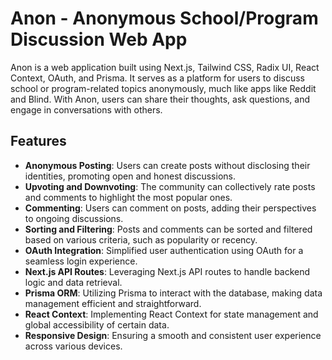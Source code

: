 # Anon - Anonymous School/Program Discussion Web App

Anon is a web application built using Next.js, Tailwind CSS, Radix UI, React Context, OAuth, and Prisma. It serves as a platform for users to discuss school or program-related topics anonymously, much like apps like Reddit and Blind. With Anon, users can share their thoughts, ask questions, and engage in conversations with others.

## Features

<ul>
  <li><strong>Anonymous Posting</strong>: Users can create posts without disclosing their identities, promoting open and honest discussions.</li>
  <li><strong>Upvoting and Downvoting</strong>: The community can collectively rate posts and comments to highlight the most popular ones.</li>
  <li><strong>Commenting</strong>: Users can comment on posts, adding their perspectives to ongoing discussions.</li>
  <li><strong>Sorting and Filtering</strong>: Posts and comments can be sorted and filtered based on various criteria, such as popularity or recency.</li>
  <li><strong>OAuth Integration</strong>: Simplified user authentication using OAuth for a seamless login experience.</li>
  <li><strong>Next.js API Routes</strong>: Leveraging Next.js API routes to handle backend logic and data retrieval.</li>
  <li><strong>Prisma ORM</strong>: Utilizing Prisma to interact with the database, making data management efficient and straightforward.</li>
  <li><strong>React Context</strong>: Implementing React Context for state management and global accessibility of certain data.</li>
  <li><strong>Responsive Design</strong>: Ensuring a smooth and consistent user experience across various devices.</li>
</ul>
